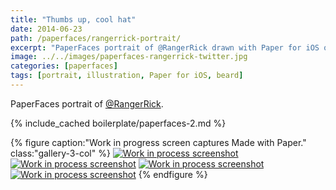 ```yaml
---
title: "Thumbs up, cool hat"
date: 2014-06-23
path: /paperfaces/rangerrick-portrait/
excerpt: "PaperFaces portrait of @RangerRick drawn with Paper for iOS on an iPad."
image: ../../images/paperfaces-rangerrick-twitter.jpg
categories: [paperfaces]
tags: [portrait, illustration, Paper for iOS, beard]
---
```


PaperFaces portrait of [@RangerRick](https://twitter.com/RangerRick).

{% include_cached boilerplate/paperfaces-2.md %}

{% figure caption:"Work in progress screen captures Made with Paper." class:"gallery-3-col" %}
[![Work in process screenshot](../../images/paperfaces-rangerrick-process-1-600.jpg)](../../images/paperfaces-rangerrick-process-1-lg.jpg) [![Work in process screenshot](../../images/paperfaces-rangerrick-process-2-600.jpg)](../../images/paperfaces-rangerrick-process-2-lg.jpg) [![Work in process screenshot](../../images/paperfaces-rangerrick-process-3-600.jpg)](../../images/paperfaces-rangerrick-process-3-lg.jpg) [![Work in process screenshot](../../images/paperfaces-rangerrick-process-4-600.jpg)](../../images/paperfaces-rangerrick-process-4-lg.jpg)
{% endfigure %}
